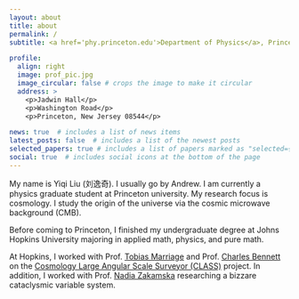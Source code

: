 ```yaml
---
layout: about
title: about
permalink: /
subtitle: <a href='phy.princeton.edu'>Department of Physics</a>, Princeton University

profile:
  align: right
  image: prof_pic.jpg
  image_circular: false # crops the image to make it circular
  address: >
    <p>Jadwin Hall</p>
    <p>Washington Road</p>
    <p>Princeton, New Jersey 08544</p>

news: true  # includes a list of news items
latest_posts: false  # includes a list of the newest posts
selected_papers: true # includes a list of papers marked as "selected={true}"
social: true  # includes social icons at the bottom of the page
---
```


My name is Yiqi Liu (刘逸奇). I usually go by Andrew. I am currently a physics graduate student at Princeton university. My research focus is cosmology. I study the origin of the universe via the cosmic microwave background (CMB).

Before coming to Princeton, I finished my undergraduate degree at Johns Hopkins University majoring in applied math, physics, and pure math.

At Hopkins, I worked with Prof. [Tobias Marriage](https://physics-astronomy.jhu.edu/directory/tobias-marriage/) and Prof. [Charles Bennett](https://physics-astronomy.jhu.edu/directory/charles-l-bennett/) on the [Cosmology Large Angular Scale Surveyor (CLASS)](https://sites.krieger.jhu.edu/class/) project. In addition, I worked with Prof. [Nadia Zakamska](http://zakamska.johnshopkins.edu/) researching a bizzare cataclysmic variable system.

<!-- Write your biography here. Tell the world about yourself. Link to your favorite [subreddit](http://reddit.com). You can put a picture in, too. The code is already in, just name your picture `prof_pic.jpg` and put it in the `img/` folder.

Put your address / P.O. box / other info right below your picture. You can also disable any of these elements by editing `profile` property of the YAML header of your `_pages/about.md`. Edit `_bibliography/papers.bib` and Jekyll will render your [publications page](/al-folio/publications/) automatically.

Link to your social media connections, too. This theme is set up to use [Font Awesome icons](http://fortawesome.github.io/Font-Awesome/) and [Academicons](https://jpswalsh.github.io/academicons/), like the ones below. Add your Facebook, Twitter, LinkedIn, Google Scholar, or just disable all of them. -->

